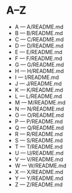 # A–Z

- A — A/README.md
- B — B/README.md
- C — C/README.md
- D — D/README.md
- E — E/README.md
- F — F/README.md
- G — G/README.md
- H — H/README.md
- I — I/README.md
- J — J/README.md
- K — K/README.md
- L — L/README.md
- M — M/README.md
- N — N/README.md
- O — O/README.md
- P — P/README.md
- Q — Q/README.md
- R — R/README.md
- S — S/README.md
- T — T/README.md
- U — U/README.md
- V — V/README.md
- W — W/README.md
- X — X/README.md
- Y — Y/README.md
- Z — Z/README.md
